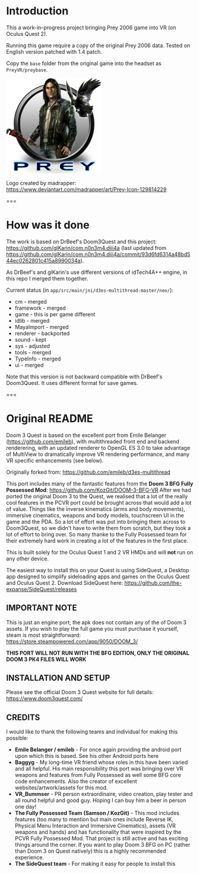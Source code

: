 # Introduction

This a work-in-progress project bringing Prey 2006 game into VR (on Oculus Quest 2).

Running this game require a copy of the original Prey 2006 data. Tested on English version patched with 1.4 patch.

Copy the `base` folder from the original game into the headset as `PreyVR/preybase`.

![PreyVR Banner](https://github.com/lvonasek/Doom3Quest/blob/master/app/src/main/res/drawable/ic_launcher.png?raw=true)

Logo created by madrapper: https://www.deviantart.com/madrapper/art/Prey-Icon-129814229


===

# How was it done

The work is based on DrBeef's Doom3Quest and this project: https://github.com/glKarin/com.n0n3m4.diii4a
(last updated from https://github.com/glKarin/com.n0n3m4.diii4a/commit/93d6fd6314a48bd544ec0262801c415a8990034a).

As DrBeef's and glKarin's use different versions of idTech4A++ engine, in this repo I merged them together.

Current status (in `app/src/main/jni/d3es-multithread-master/neo/`):

* cm - merged
* framework - merged
* game - this is per game different
* idlib - merged
* MayaImport - merged
* renderer - backported
* sound - kept
* sys - adjusted
* tools - merged
* TypeInfo - merged
* ui - merged

Note that this version is not backward compatible with DrBeef's Doom3Quest. It uses different format for save games.

===

# Original README

Doom 3 Quest is based on the excellent port from Emile Belanger (https://github.com/emileb), with multithreaded front end and backend renderering, with an updated renderer to OpenGL ES 3.0 to take advantage of MultiView to dramatically improve VR rendering performance, and many VR specific enhancements (see below).

Originally forked from: https://github.com/emileb/d3es-multithread

This port includes many of the fantastic features from the **Doom 3 BFG Fully Possessed Mod**: https://github.com/KozGit/DOOM-3-BFG-VR
After we had ported the original Doom 3 to the Quest, we realised that a lot of the really cool features in the PCVR port could be brought across that would add a lot of value. Things like the inverse kinematics (arms and body movements), immersive cinematics, weapons and body models, touchscreen UI in the game and the PDA.  So a lot of effort was put into bringing them across to Doom3Quest, so we didn't have to write them from scratch, but they took a lot of effort to bring over. So many thanke to the Fully Possessed team for their extremely hard work in creating a lot of the features in the first place.

This is built solely for the Oculus Quest 1 and 2 VR HMDs and will **not** run on any other device.

The easiest way to install this on your Quest is using SideQuest, a Desktop app designed to simplify sideloading apps and games on the Oculus Quest and Oculus Quest 2.
Download SideQuest here:
https://github.com/the-expanse/SideQuest/releases



IMPORTANT NOTE
--------------

This is just an engine port; the apk does not contain any of the of Doom 3 assets. If you wish to play the full game you must purchase it yourself, steam is most straightforward:  https://store.steampowered.com/app/9050/DOOM_3/

**THIS PORT WILL NOT RUN WITH THE BFG EDITION, ONLY THE ORIGINAL DOOM 3 PK4 FILES WILL WORK**


INSTALLATION AND SETUP
----------------------

Please see the official Doom 3 Quest website for full details: https://www.doom3quest.com/


CREDITS
-------

I would like to thank the following teams and individual for making this possible:

* **Emile Belanger / emileb** - For once again providing the android port upon which this is based. See his other Android ports here
* **Baggyg** - My long-time VR friend whose roles in this have been varied and all helpful. His main responsibility this port was bringing over VR weapons and features from Fully Possessed as well some BFG core code enhancements. Also the creator of excellent websites/artwork/assets for this mod.
* **VR_Bummser** - PR person extraordinaire, video creation, play tester and all round helpful and good guy. Hoping I can buy him a beer in person one day!
* **The Fully Possessed Team (Samson / KozGit)** - This mod includes features (too many to mention but main ones include Reverse IK, Physical Menu Interaction and Immersive Cinematics), assets (VR weapons and hands) and has functionality that were inspired by the PCVR Fully Possessed Mod. That project is still active and has exciting things around the corner. If you want to play Doom 3 BFG on PC (rather than Doom 3 on Quest natively) this is a highly recommended experience.
* **The SideQuest team** - For making it easy for people to install this
